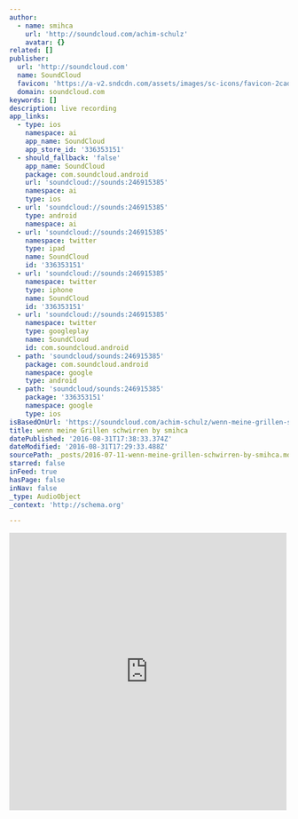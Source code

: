 ```yaml
---
author:
  - name: smihca
    url: 'http://soundcloud.com/achim-schulz'
    avatar: {}
related: []
publisher:
  url: 'http://soundcloud.com'
  name: SoundCloud
  favicon: 'https://a-v2.sndcdn.com/assets/images/sc-icons/favicon-2cadd14b.ico'
  domain: soundcloud.com
keywords: []
description: live recording
app_links:
  - type: ios
    namespace: ai
    app_name: SoundCloud
    app_store_id: '336353151'
  - should_fallback: 'false'
    app_name: SoundCloud
    package: com.soundcloud.android
    url: 'soundcloud://sounds:246915385'
    namespace: ai
    type: ios
  - url: 'soundcloud://sounds:246915385'
    type: android
    namespace: ai
  - url: 'soundcloud://sounds:246915385'
    namespace: twitter
    type: ipad
    name: SoundCloud
    id: '336353151'
  - url: 'soundcloud://sounds:246915385'
    namespace: twitter
    type: iphone
    name: SoundCloud
    id: '336353151'
  - url: 'soundcloud://sounds:246915385'
    namespace: twitter
    type: googleplay
    name: SoundCloud
    id: com.soundcloud.android
  - path: 'soundcloud/sounds:246915385'
    package: com.soundcloud.android
    namespace: google
    type: android
  - path: 'soundcloud/sounds:246915385'
    package: '336353151'
    namespace: google
    type: ios
isBasedOnUrl: 'https://soundcloud.com/achim-schulz/wenn-meine-grillen-schwirren'
title: wenn meine Grillen schwirren by smihca
datePublished: '2016-08-31T17:38:33.374Z'
dateModified: '2016-08-31T17:29:33.488Z'
sourcePath: _posts/2016-07-11-wenn-meine-grillen-schwirren-by-smihca.md
starred: false
inFeed: true
hasPage: false
inNav: false
_type: AudioObject
_context: 'http://schema.org'

---
```

<iframe src="https://cdn.embedly.com/widgets/media.html?src=https%3A%2F%2Fw.soundcloud.com%2Fplayer%2F%3Fvisual%3Dtrue%26url%3Dhttp%253A%252F%252Fapi.soundcloud.com%252Ftracks%252F246915385%26show_artwork%3Dtrue&amp;url=https%3A%2F%2Fsoundcloud.com%2Fachim-schulz%2Fwenn-meine-grillen-schwirren&amp;image=http%3A%2F%2Fi1.sndcdn.com%2Fartworks-000158873259-y3mnig-t500x500.jpg&amp;key=b7d04c9b404c499eba89ee7072e1c4f7&amp;type=text%2Fhtml&amp;schema=soundcloud" width="500" height="500" scrolling="no" frameborder="0" allowfullscreen="" style=""></iframe>